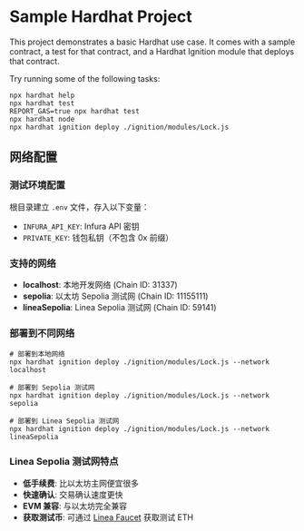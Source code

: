 # Sample Hardhat Project

This project demonstrates a basic Hardhat use case. It comes with a sample contract, a test for that contract, and a Hardhat Ignition module that deploys that contract.

Try running some of the following tasks:

```shell
npx hardhat help
npx hardhat test
REPORT_GAS=true npx hardhat test
npx hardhat node
npx hardhat ignition deploy ./ignition/modules/Lock.js
```

## 网络配置

### 测试环境配置
根目录建立 `.env` 文件，存入以下变量：
- `INFURA_API_KEY`: Infura API 密钥
- `PRIVATE_KEY`: 钱包私钥（不包含 0x 前缀）

### 支持的网络
- **localhost**: 本地开发网络 (Chain ID: 31337)
- **sepolia**: 以太坊 Sepolia 测试网 (Chain ID: 11155111)
- **lineaSepolia**: Linea Sepolia 测试网 (Chain ID: 59141)

### 部署到不同网络

```shell
# 部署到本地网络
npx hardhat ignition deploy ./ignition/modules/Lock.js --network localhost

# 部署到 Sepolia 测试网
npx hardhat ignition deploy ./ignition/modules/Lock.js --network sepolia

# 部署到 Linea Sepolia 测试网
npx hardhat ignition deploy ./ignition/modules/Lock.js --network lineaSepolia
```

### Linea Sepolia 测试网特点
- **低手续费**: 比以太坊主网便宜很多
- **快速确认**: 交易确认速度更快
- **EVM 兼容**: 与以太坊完全兼容
- **获取测试币**: 可通过 [Linea Faucet](https://faucet.goerli.linea.build/) 获取测试 ETH